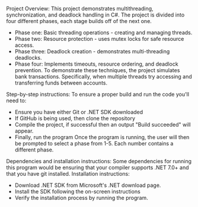 Project Overview:
This project demonstrates multithreading, synchronization, and deadlock handling in C#. The project is divided into four different phases, each stage builds off of the next one. 
- Phase one: Basic threading operations - creating and managing threads.
- Phase two: Resource protection - uses mutex locks for safe resource access.
- Phase three: Deadlock creation - demonstrates multi-threading deadlocks.
- Phase four: Implements timeouts, resource ordering, and deadlock prevention.
To demonstrate these techniques, the project simulates bank transactions. Specifically, when multiple threads try accessing and transferring funds between accounts. 

Step-by-step instructions:
To ensure a proper build and run the code you'll need to:
- Ensure you have either Git or .NET SDK downloaded
- If GitHub is being used, then clone the repository
- Compile the project, if successful then an output "Build succeeded" will appear.
- Finally, run the program
Once the program is running, the user will then be prompted to select a phase from 1-5. Each number contains a different phase.

Dependencies and installation instructions:
Some dependencies for running this program would be ensuring that your compiler supports .NET 7.0+ and that you have git installed. 
Installation instructions:
- Download .NET SDK from Microsoft's .NET download page.
- Install the SDK following the on-screen instructions
- Verify the installation process by running the program. 
